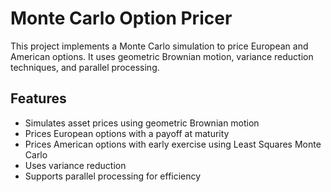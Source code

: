 # Monte Carlo Option Pricer

This project implements a Monte Carlo simulation to price European and American options. 
It uses geometric Brownian motion, variance reduction techniques, and parallel processing.

## Features
- Simulates asset prices using geometric Brownian motion
- Prices European options with a payoff at maturity
- Prices American options with early exercise using Least Squares Monte Carlo 
- Uses variance reduction
- Supports parallel processing for efficiency
